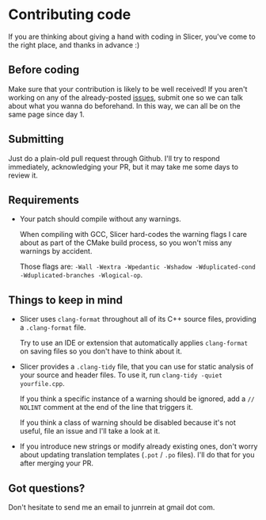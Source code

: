 # Contributing code

If you are thinking about giving a hand with coding in Slicer, you've come to the right place, and thanks in advance :)

## Before coding

Make sure that your contribution is likely to be well received! If you aren't working on any of the already-posted [issues](https://github.com/junrrein/pdfslicer/issues), submit one so we can talk about what you wanna do beforehand. In this way, we can all be on the same page since day 1.

## Submitting

Just do a plain-old pull request through Github. I'll try to respond immediately, acknowledging your PR, but it may take me some days to review it.

## Requirements

* Your patch should compile without any warnings.

    When compiling with GCC, Slicer hard-codes the warning flags I care about as part of the CMake build process, so you won't miss any warnings by accident.

    Those flags are: `-Wall -Wextra -Wpedantic -Wshadow -Wduplicated-cond -Wduplicated-branches -Wlogical-op`.

## Things to keep in mind

* Slicer uses `clang-format` throughout all of its C++ source files, providing a `.clang-format` file.

    Try to use an IDE or extension that automatically applies `clang-format` on saving files so you don't have to think about it.

* Slicer provides a `.clang-tidy` file, that you can use for static analysis of your source and header files. To use it, run `clang-tidy -quiet yourfile.cpp`.

    If you think a specific instance of a warning should be ignored, add a `// NOLINT` comment at the end of the line that triggers it.

    If you think a class of warning should be disabled because it's not useful, file an issue and I'll take a look at it.

* If you introduce new strings or modify already existing ones, don't worry about updating translation templates (`.pot` / `.po` files). I'll do that for you after merging your PR.

## Got questions?

Don't hesitate to send me an email to junrrein at gmail dot com.
